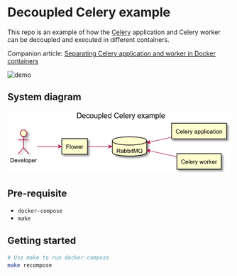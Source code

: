 # Decoupled Celery example

This repo is an example of how the [Celery](https://docs.celeryproject.org/en/stable/) application and Celery worker can be decoupled and executed in different containers.

Companion article: [Separating Celery application and worker in Docker containers](https://medium.com/@tanchinhiong/separating-celery-application-and-worker-in-docker-containers-f70fedb1ba6d)

![demo](assets/demo.gif)

## System diagram

![system-diagram](assets/system-diagram-200822.png)

## Pre-requisite

- `docker-compose`
- `make`

## Getting started

```bash
# Use make to run docker-compose
make recompose
```
